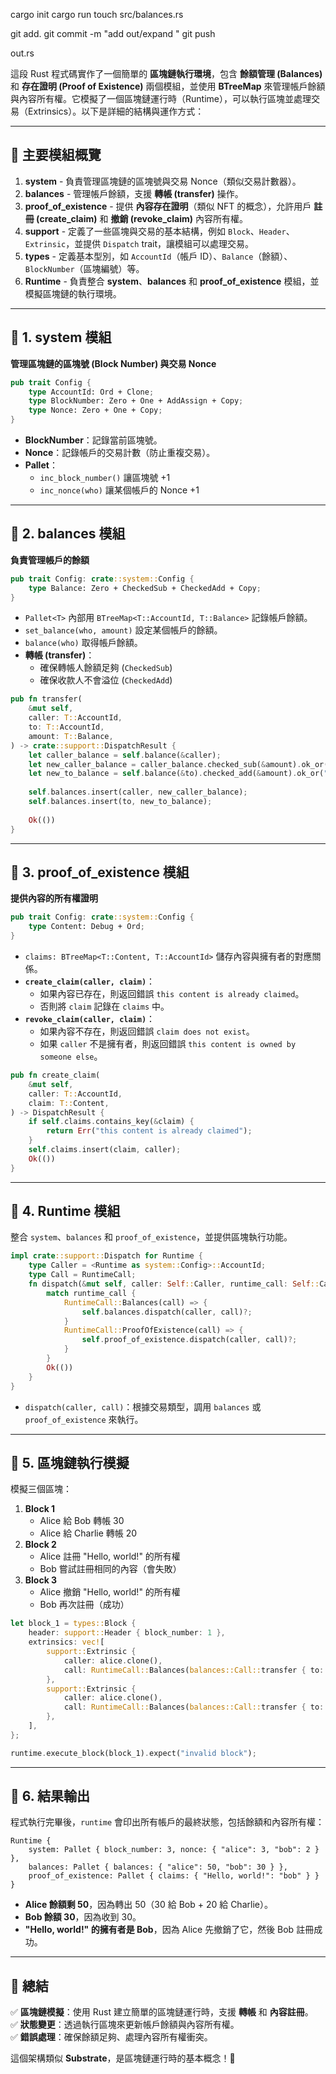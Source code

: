 cargo init
cargo run
touch src/balances.rs

git add.
git commit -m "add out/expand "
git push

out.rs

這段 Rust 程式碼實作了一個簡單的 **區塊鏈執行環境**，包含 **餘額管理 (Balances)** 和 **存在證明 (Proof of Existence)** 兩個模組，並使用 **BTreeMap** 來管理帳戶餘額與內容所有權。它模擬了一個區塊鏈運行時（Runtime），可以執行區塊並處理交易（Extrinsics）。以下是詳細的結構與運作方式：

---

## **📌 主要模組概覽**
1. **system** - 負責管理區塊鏈的區塊號與交易 Nonce（類似交易計數器）。
2. **balances** - 管理帳戶餘額，支援 **轉帳 (transfer)** 操作。
3. **proof_of_existence** - 提供 **內容存在證明**（類似 NFT 的概念），允許用戶 **註冊 (create_claim)** 和 **撤銷 (revoke_claim)** 內容所有權。
4. **support** - 定義了一些區塊與交易的基本結構，例如 `Block`、`Header`、`Extrinsic`，並提供 `Dispatch` trait，讓模組可以處理交易。
5. **types** - 定義基本型別，如 `AccountId`（帳戶 ID）、`Balance`（餘額）、`BlockNumber`（區塊編號）等。
6. **Runtime** - 負責整合 **system**、**balances** 和 **proof_of_existence** 模組，並模擬區塊鏈的執行環境。

---

## **🔹 1. system 模組**
**管理區塊鏈的區塊號 (Block Number) 與交易 Nonce**
```rust
pub trait Config {
    type AccountId: Ord + Clone;
    type BlockNumber: Zero + One + AddAssign + Copy;
    type Nonce: Zero + One + Copy;
}
```
- **BlockNumber**：記錄當前區塊號。
- **Nonce**：記錄帳戶的交易計數（防止重複交易）。
- **Pallet**：
  - `inc_block_number()` 讓區塊號 +1
  - `inc_nonce(who)` 讓某個帳戶的 Nonce +1

---

## **🔹 2. balances 模組**
**負責管理帳戶的餘額**
```rust
pub trait Config: crate::system::Config {
    type Balance: Zero + CheckedSub + CheckedAdd + Copy;
}
```
- `Pallet<T>` 內部用 `BTreeMap<T::AccountId, T::Balance>` 記錄帳戶餘額。
- `set_balance(who, amount)` 設定某個帳戶的餘額。
- `balance(who)` 取得帳戶餘額。
- **轉帳 (transfer)**：
  - 確保轉帳人餘額足夠 (`CheckedSub`)
  - 確保收款人不會溢位 (`CheckedAdd`)

```rust
pub fn transfer(
    &mut self,
    caller: T::AccountId,
    to: T::AccountId,
    amount: T::Balance,
) -> crate::support::DispatchResult {
    let caller_balance = self.balance(&caller);
    let new_caller_balance = caller_balance.checked_sub(&amount).ok_or("Not enough funds.")?;
    let new_to_balance = self.balance(&to).checked_add(&amount).ok_or("Overflow")?;
    
    self.balances.insert(caller, new_caller_balance);
    self.balances.insert(to, new_to_balance);
    
    Ok(())
}
```

---

## **🔹 3. proof_of_existence 模組**
**提供內容的所有權證明**
```rust
pub trait Config: crate::system::Config {
    type Content: Debug + Ord;
}
```
- `claims: BTreeMap<T::Content, T::AccountId>` 儲存內容與擁有者的對應關係。
- **`create_claim(caller, claim)`**：
  - 如果內容已存在，則返回錯誤 `this content is already claimed`。
  - 否則將 `claim` 記錄在 `claims` 中。
- **`revoke_claim(caller, claim)`**：
  - 如果內容不存在，則返回錯誤 `claim does not exist`。
  - 如果 `caller` 不是擁有者，則返回錯誤 `this content is owned by someone else`。

```rust
pub fn create_claim(
    &mut self,
    caller: T::AccountId,
    claim: T::Content,
) -> DispatchResult {
    if self.claims.contains_key(&claim) {
        return Err("this content is already claimed");
    }
    self.claims.insert(claim, caller);
    Ok(())
}
```

---

## **🔹 4. Runtime 模組**
整合 `system`、`balances` 和 `proof_of_existence`，並提供區塊執行功能。

```rust
impl crate::support::Dispatch for Runtime {
    type Caller = <Runtime as system::Config>::AccountId;
    type Call = RuntimeCall;
    fn dispatch(&mut self, caller: Self::Caller, runtime_call: Self::Call) -> support::DispatchResult {
        match runtime_call {
            RuntimeCall::Balances(call) => {
                self.balances.dispatch(caller, call)?;
            }
            RuntimeCall::ProofOfExistence(call) => {
                self.proof_of_existence.dispatch(caller, call)?;
            }
        }
        Ok(())
    }
}
```
- `dispatch(caller, call)`：根據交易類型，調用 `balances` 或 `proof_of_existence` 來執行。

---

## **🔹 5. 區塊鏈執行模擬**
模擬三個區塊：
1. **Block 1**
   - Alice 給 Bob 轉帳 30
   - Alice 給 Charlie 轉帳 20
2. **Block 2**
   - Alice 註冊 "Hello, world!" 的所有權
   - Bob 嘗試註冊相同的內容（會失敗）
3. **Block 3**
   - Alice 撤銷 "Hello, world!" 的所有權
   - Bob 再次註冊（成功）

```rust
let block_1 = types::Block {
    header: support::Header { block_number: 1 },
    extrinsics: vec![
        support::Extrinsic {
            caller: alice.clone(),
            call: RuntimeCall::Balances(balances::Call::transfer { to: bob.clone(), amount: 30 }),
        },
        support::Extrinsic {
            caller: alice.clone(),
            call: RuntimeCall::Balances(balances::Call::transfer { to: charlie, amount: 20 }),
        },
    ],
};

runtime.execute_block(block_1).expect("invalid block");
```

---

## **🔹 6. 結果輸出**
程式執行完畢後，`runtime` 會印出所有帳戶的最終狀態，包括餘額和內容所有權：

```
Runtime {
    system: Pallet { block_number: 3, nonce: { "alice": 3, "bob": 2 } },
    balances: Pallet { balances: { "alice": 50, "bob": 30 } },
    proof_of_existence: Pallet { claims: { "Hello, world!": "bob" } }
}
```
- **Alice 餘額剩 50**，因為轉出 50（30 給 Bob + 20 給 Charlie）。
- **Bob 餘額 30**，因為收到 30。
- **"Hello, world!" 的擁有者是 Bob**，因為 Alice 先撤銷了它，然後 Bob 註冊成功。

---

## **📌 總結**
✅ **區塊鏈模擬**：使用 Rust 建立簡單的區塊鏈運行時，支援 **轉帳** 和 **內容註冊**。  
✅ **狀態變更**：透過執行區塊來更新帳戶餘額與內容所有權。  
✅ **錯誤處理**：確保餘額足夠、處理內容所有權衝突。

這個架構類似 **Substrate**，是區塊鏈運行時的基本概念！🚀